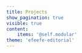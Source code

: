 ```yaml
---
title: Projects
show_pagination: true
visible: true
content:
    items: '@self.modular'
theme: 'efeefe-editorial'
---
```

